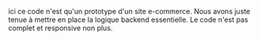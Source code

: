 ici ce code n'est qu'un prototype d'un site e-commerce. Nous avons juste tenue à mettre en place la logique backend essentielle. Le code n'est pas complet et responsive non plus.
